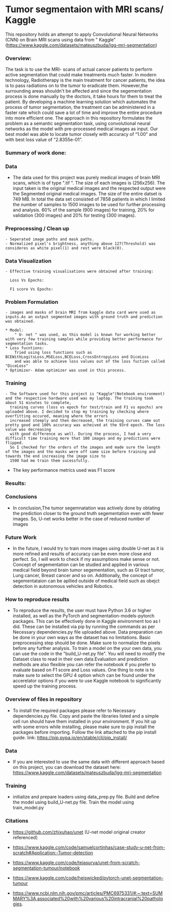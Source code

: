 # Tumor segmentaion with MRI scans/ Kaggle

  This repository holds an attempt to apply Convolutional Neural Networks (CNN) on Brain MRI scans using data from " Kaggle” (https://www.kaggle.com/datasets/mateuszbuda/lgg-mri-segmentation)

### Overview: 

  The task is to use the MRI- scans of actual cancer patients to perform active segmentation that could make treatments much faster. In modern technology, 
  Radiotherapy is the main treatment for cancer patients, the idea is to pass radiations on to the tumor to eradicate them. However,the surrounding areas shouldn't be affected and since 
  the segementation process is done manually by the doctors, it take hours for them to treat the patient. By developing a machine learning solution which automates the process of 
  tumor segmentation, the treatment can be administered in a faster rate which could save a lot of time and improve the entire procedure into more efficient one. 
  The approach in this repository formulates the problem as a semantic segmentation task, using convolutional neural networks as the model with pre-processed medical images as input. 
  Our best model was able to locate tumor closely with accuracy of “1.00” and with best loss value of “2.8355e-01”.

### Summary of work done:

### Data
  - The data used for this project was purely medical images of brain MRI scans, which is of type ".tif ". The size of each images is (256x256).
    The input taken is the original medical images and the respected output were the Segmented original medical images. The size of the entire datset is 749 MB. 
    In total the data set consisted of 7858 patients in which I limited the number of samples to 1500 images to be used for further processing and analysis. 
    60% of the sample (900 images) for training, 20% for validation (300 images) and 20% for testing (300 images).

### Preprocessing / Clean up
    - Seperated image paths and mask paths. 
    - Normalized pixel's brightness, anything above 127(Threshold) was consideres as white pixel(1) and rest were black(0).

### Data Visualization

    - Effective training visualisations were obtained after training:
          
      Loss Vs Epochs:

      F1 score Vs Epochs:


    
### Problem Formulation

    - images and masks of brain MRI from kaggle data card were used as inputs.As an output segmented images with ground truth and prediction was obtained.

    * Model:
        " U- net " was used, as this model is known for working better with very few training samples while providing better performance for segmentation tasks.
    * Loss fucntions:
        Tried using loss functions such as BCEWithLogitsLoss,MSELoss,BCELoss,CrossEntropyLoss and DiceLoss 
        and was able to achieve loss values out of the loss fuction called "DiceLoss" 
    * Optimizer- Adam optimizer was used in this process. 

### Training

    - The Software used for this project is "Kaggle"(Notebook environment) and the respective hardware used was my laptop. The training took about 51 minutes to complete,
      training curves (loss vs epoch for test/train and F1 vs epochs) are uploaded above. I decided to stop my training by checking where overfitting occured, meaning where the errors 
      increased steeply and then decreased, the training curves came out pretty good and 100% accuracy was acheived at the 93rd epoch. The loss value was decreasing 
      with good difference as well. During the process, I had a very difficult time training more that 100 images and my predictions were flipped. 
      So I checked for the orders of the images and made sure the length of the images and the masks were off same size before training and towards the end increasing the image size to 
      1500 had me train them sucessfully. 
   - The key performance metrics used was F1 score

### Results:


   
  

### Conclusions

   - In conclusion,The tumor segemnatation was actively done by obtating the prediction closer to the ground truth segementation even with fewer images.
      So, U-net works better in the case of reduced number of images 

### Future Work
   - In the future, I would try to train more images using double U-net as it is more refined and results of accuracy can be even more close and perfect. So, I will work to check if my assumptions 
     make sense or not. Concept of segementation can be studied and applied in various medical field beyond brain tumor segementation, such as GI tract tumor, Lung cancer, Breast cancer and so on. 
     Additionally, the concept of segementataion can be apllied outside of medical field such as obejct detection in autonomous vehicles and Robotics.
 
### How to reproduce results

   - To reproduce the results, the user must have Python 3.6 or higher installed, as well as the PyTorch and segmentation-models-pytorch packages. This can be effectively done in Kaggle environment too as I did. 
     These can be installed via pip by running the commands as per Necessary dependencies.py file uploaded above. Data preparation can be done in your own ways as the dataset has no limitations. 
     Basic preprocessing step should be done. Make sure to normalize the pixels before any further analysis. To train a model on the your own data, you can use the code in the "build_U-net.py file". 
     You will need to modify the Dataset class to read in their own data.Evaluation and prediction methods are also flexible you can refer the notebook if you prefer to evaluate based on F1 score and Loss values. 
     One thing to note is to make sure to select the GPU 4 option which can be found under the accerelator options if you were to use Kaggle notebook to significantly speed up the training process. 

### Overview of files in repository
  
  - To install the required packages please refer to Necessary dependencies.py file. Copy and paste the libraries listed and a simple cell run should have them installed in your environment. 
    If you hit up with some errors while installing, please make sure to pip install the packages before importing. Follow the link attached to the pip install guide.
    link: https://pip.pypa.io/en/stable/cli/pip_install/

### Data
  
  - If you are interested to use the same data with different approach based on this project, you can download the dataset here: https://www.kaggle.com/datasets/mateuszbuda/lgg-mri-segmentation

### Training

  - initialize and prepare loaders using data_prep.py file. Build and define the model using build_U-net.py file. Train the model using train_model.py

### Citations

* https://github.com/zhixuhao/unet (U-net model original creator referenced)

* https://www.kaggle.com/code/samuelcortinhas/case-study-u-net-from-scratch#Application:-Tumor-detection

* https://www.kaggle.com/code/tejasurya/unet-from-scratch-segmentation-tumour/notebook

* https://www.kaggle.com/code/heiswicked/pytorch-unet-segmentation-tumour

* https://www.ncbi.nlm.nih.gov/pmc/articles/PMC6975331/#:~:text=SUMMARY%3A,associated%20with%20various%20intracranial%20pathologies.
  




